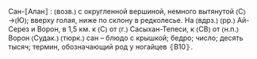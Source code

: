 ---
---

Сан-⟦Алан⟧
: ⦅возв.⦆ с округленной вершиной, немного вытянутой ⦅С⦆→⦅Ю⦆; вверху голая, ниже по склону в редколесье. На ⦅вдрз.⦆ ⦅рр.⦆ Ай-Серез и Ворон, в 1,5 км. к ⦅С⦆ от ⦅г.⦆ Сасыхан-Тепеси, к ⦅СВ⦆ от ⦅н.п.⦆ Ворон ⦅Судак.⦆ ⦅тюрк.⦆ сан – блюдо с крышкой; бедро; число; десять тысяч; термин, обозначающий род у ногайцев ⦃В10⦄.

